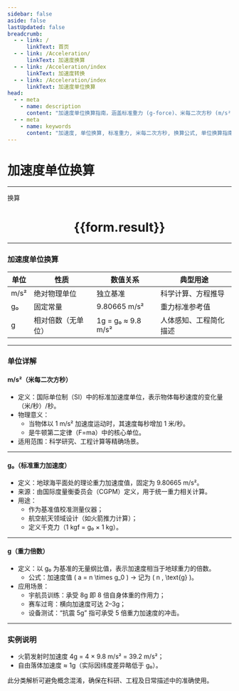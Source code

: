 ```yaml
---
sidebar: false
aside: false
lastUpdated: false
breadcrumb:
  - - link: /
      linkText: 首页
  - - link: /Acceleration/
      linkText: 加速度换算
  - - link: /Acceleration/index
      linkText: 加速度转换
  - - link: /Acceleration/index
      linkText: 加速度单位换算
head:
  - - meta
    - name: description
      content: "加速度单位换算指南，涵盖标准重力 (g-force)、米每二次方秒 (m/s²) 的详细换算公式与说明。"
  - - meta
    - name: keywords
      content: "加速度, 单位换算, 标准重力, 米每二次方秒, 换算公式, 单位换算指南"  
---
```


# 加速度单位换算
---
<script setup>
import { onMounted, reactive, inject ,ref  } from 'vue'
import { NButton,NForm ,NFormItem,NInput,NInputNumber,NSelect,NCard,useMessage ,NGrid ,NGi } from 'naive-ui'
import { defineClientComponent } from 'vitepress'
import { Acceleration } from '../../files';
const convert = inject('convert')
// console.log(convert().possibilities('acceleration'))

const options =  [
  { "label": "标准重力 (g-force)", "value": "g-force" },
  { "label": "米每二次方秒 (m/s²)", "value": "m/s2" },
];
const formRef = ref(null);
const rules = {
  number:{
    required: true,
    type: 'number',
    trigger: "blur"
  },
  to:{
    required: true,
    trigger: "select"
  },
  from:{
    required: true,
    trigger: "select"
  }
}
const form = reactive({
  number:null,
  to:'',
  from:'',
  result:'',
  title:'面积单位换算',
})
const convertHandler = (e) => {
   e.preventDefault();
  formRef.value?.validate((errors)=>{
    if (!errors) {
      form.result = `${form.number}${form.from} = ${convert(form.number).from(form.from).to(form.to)}${form.to}`
    }
  })
}
</script>

<n-form size="large" :model="form" ref='formRef' :rules="rules">
  <n-form-item label="数值"  path="number">
    <n-input-number size="large" style="width:100%" :min="0" v-model:value="form.number"   placeholder="请输入要换算的数值" />
  </n-form-item>
  <n-form-item label="从" path="from">
    <n-select  size="large" :options="options" v-model:value="form.from" placeholder="请选择原始单位" />
  </n-form-item>
  <n-form-item label="到" path="to">
    <n-select  size="large" :options="options" v-model:value="form.to" placeholder="请选择换算单位" />
  </n-form-item>
  <n-form-item>
    <n-button type="primary" style="width:100%" @click="convertHandler">换算</n-button>
  </n-form-item>
</n-form>
<n-card  embedded :bordered="false" hoverable>
  <div  style="text-align:center">
    <h1>{{form.result}}</h1>
  </div>
</n-card>

 
---

 
### 加速度单位换算
| 单位 | 性质       | 数值关系       | 典型用途         |  
|----------|----------------|---------------------|----------------------|  
| m/s² | 绝对物理单位   | 独立基准            | 科学计算、方程推导   |  
| g₀   | 固定常量       | 9.80665 m/s²        | 重力标准参考值       |  
| g    | 相对倍数（无单位） | 1g = g₀ ≈ 9.8 m/s² | 人体感知、工程简化描述 |  
 
---
###  单位详解
#### m/s²（米每二次方秒）  
- 定义：国际单位制（SI）中的标准加速度单位，表示物体每秒速度的变化量（米/秒）/秒。  
- 物理意义：  
  - 当物体以 1 m/s² 加速度运动时，其速度每秒增加 1 米/秒。  
  - 是牛顿第二定律（F=ma）中的核心单位。  
- 适用范围：科学研究、工程计算等精确场景。  
 
---
 
#### g₀（标准重力加速度）  
- 定义：地球海平面处的理论重力加速度值，固定为 9.80665 m/s²。  
- 来源：由国际度量衡委员会（CGPM）定义，用于统一重力相关计算。  
- 用途：  
  - 作为基准值校准测量仪器；  
  - 航空航天领域设计（如火箭推力计算）；  
  - 定义千克力（1 kgf = g₀ × 1 kg）。  
 
---
 
#### g（重力倍数）  
- 定义：以 g₀ 为基准的无量纲比值，表示加速度相当于地球重力的倍数。  
  - 公式：加速度值 \( a = n \times g_0 \) → 记为 \( n \, \text{g} \)。  
- 应用场景：  
  - 宇航员训练：承受 8g 即 8 倍自身体重的作用力；  
  - 赛车过弯：横向加速度可达 2–3g；  
  - 设备测试：“抗震 5g” 指可承受 5 倍重力加速度的冲击。  
 
---
### 实例说明
- 火箭发射时加速度 4g = 4 × 9.8 m/s² = 39.2 m/s²；  
- 自由落体加速度 ≈ 1g（实际因纬度差异略低于 g₀）。  
 
此分类解析可避免概念混淆，确保在科研、工程及日常描述中的准确使用。

